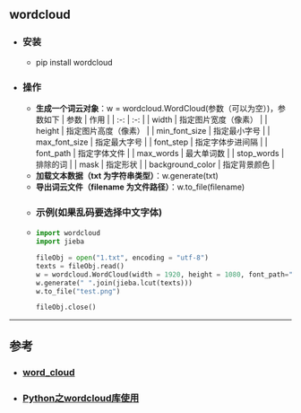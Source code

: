 ## wordcloud
- ### 安装
  - pip install wordcloud
- ### 操作
  - **生成一个词云对象**：w = wordcloud.WordCloud(参数（可以为空）)，参数如下
    | 参数 | 作用 |
    | :-: | :-: |
    | width | 指定图片宽度（像素） |
    | height | 指定图片高度（像素） |
    | min_font_size | 指定最小字号 |
    | max_font_size | 指定最大字号 |
    | font_step | 指定字体步进间隔 |
    | font_path | 指定字体文件 |
    | max_words | 最大单词数 |
    | stop_words | 排除的词 |
    | mask | 指定形状 |
    | background_color | 指定背景颜色 |
  - **加载文本数据（txt 为字符串类型）**：w.generate(txt)
  - **导出词云文件（filename 为文件路径）**：w.to_file(filename)
  - ### 示例(如果乱码要选择中文字体)
  - ```Python
    import wordcloud
    import jieba

    fileObj = open("1.txt", encoding = "utf-8")
    texts = fileObj.read()
    w = wordcloud.WordCloud(width = 1920, height = 1080, font_path="simsun.ttc")
    w.generate(" ".join(jieba.lcut(texts)))
    w.to_file("test.png")

    fileObj.close()
    ```
***
## 参考
- ### [word_cloud](https://github.com/amueller/word_cloud)
- ### [Python之wordcloud库使用](https://blog.csdn.net/jinsefm/article/details/80645588)